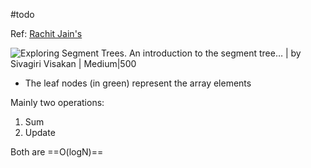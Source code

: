 #todo 

Ref:
[Rachit Jain's](https://www.youtube.com/watch?v=Ic7OO3Uw6J0)

![Exploring Segment Trees. An introduction to the segment tree… | by Sivagiri  Visakan | Medium|500](https://miro.medium.com/max/1276/0*yl8iaNrdgEF-zYMS)

- The leaf nodes (in green) represent the array elements

Mainly two operations:
1. Sum
2. Update

Both are ==O(logN)==